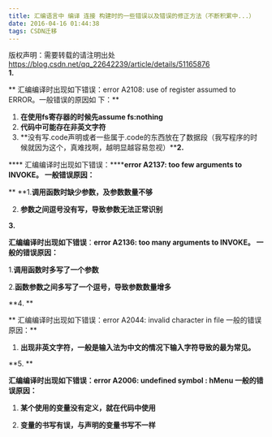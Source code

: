 ```yaml
---
title: 汇编语言中 编译 连接 构建时的一些错误以及错误的修正方法（不断积累中...）
date: 2016-04-16 01:44:38
tags: CSDN迁移
---
```

 版权声明：需要转载的请注明出处 https://blog.csdn.net/qq_22642239/article/details/51165876   
   **1.**

 ** 汇编编译时出现如下错误：error A2108: use of register assumed to ERROR。一般错误的原因如 下：**  


 

 
  1. **在使用fs寄存器的时候先assume fs:nothing**
  2. **代码中可能存在非英文字符**
  3. **没有写.code声明或者一些属于.code的东西放在了数据段（我写程序的时候就因为这个，真难找啊，越明显越容易忽视）****2.** 

 **** 汇编编译时出现如下错误：******error A2137: too few arguments to INVOKE。 一般错误原因：**

 ** **1.**调用函数时缺少参数，及参数数量不够**

 2. **参数之间逗号没有写，导致参数无法正常识别**

 **3.** 

 **汇编编译时出现如下错误**：**error A2136: too many arguments to INVOKE。 一般的错误原因：**  


 1.**调用函数时多写了一个参数**

 2.**函数参数之间多写了一个逗号，导致参数数量增多** 

 **4. ** 

 ** 汇编编译时出现如下错误：error A2044: invalid character in file 一般的错误原因：**  


 1. **出现非英文字符，一般是输入法为中文的情况下输入字符导致的最为常见。**

 **5. ** 

 **汇编编译时出现如下错误：error A2006: undefined symbol : hMenu 一般的错误原因：**

 1. **某个使用的变量没有定义，就在代码中使用**

 2. **变量的书写有误，与声明的变量书写不一样**

 

   
 